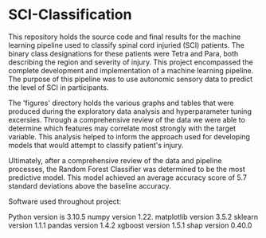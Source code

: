 # SCI-Classification

This repository holds the source code and final results for the machine learning pipeline used to classify spinal cord injuried (SCI) patients. The binary class designations for these patients were Tetra and Para, both describing the region and severity of injury. This project encompassed the complete development and implementation of a machine learning pipeline. The purpose of this pipeline was to use autonomic sensory data to predict the level of SCI in participants.

The 'figures' directory holds the various graphs and tables that were produced during the exploratory data analysis and hyperparameter tuning excersies. Through a comprehensive review of the data we were able to determine which features may correlate most strongly with the target variable. This analysis helped to inform the approach used for developing models that would attempt to classify patient's injury.

Ultimately, after a comprehensive review of the data and pipeline processes, the Random Forest Classifier was determined to be the most predictive model. This model achieved an average accuracy score of 5.7 standard deviations above the baseline accuracy. 

Software used throughout project:

Python version is 3.10.5
numpy version 1.22.
matplotlib version 3.5.2
sklearn version 1.1.1
pandas version 1.4.2
xgboost version 1.5.1
shap version 0.40.0
